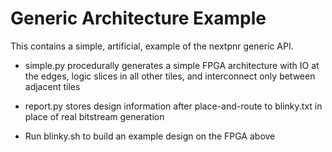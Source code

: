 # Generic Architecture Example

This contains a simple, artificial, example of the nextpnr generic API.

 - simple.py procedurally generates a simple FPGA architecture with IO at the edges,
   logic slices in all other tiles, and interconnect only between adjacent tiles

 - report.py stores design information after place-and-route to blinky.txt in place
   of real bitstream generation

 - Run blinky.sh to build an example design on the FPGA above